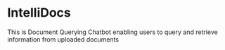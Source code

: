 # IntelliDocs
This is Document Querying Chatbot enabling users to query and retrieve information from uploaded documents
